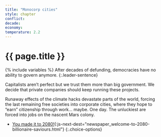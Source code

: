 ```yaml
---
title: "Monocorp cities"
style: chapter
conflict: 
decade: 
economy: 
temperature: 2.2
---
```


<h1>{{ page.title }}</h1>

{% include variables %}
After decades of defunding, democracies have no ability to govern anymore. 
{:.leader-sentence}

Capitalists aren’t perfect but we trust them more than big government. We decide that private companies should keep running these projects.

Runaway effects of the climate hacks devastate parts of the world, forcing the last remaining free societies into corporate cities, where they hope to “earn” citizenship through work… maybe. One day. The unluckiest are forced into jobs on the nascent Mars colony.

- [You made it to 2080!](part-page_2080.html){:js-next-dest="newspaper_welcome-to-2080-billionaire-saviours.html"}
{:.choice-options}

